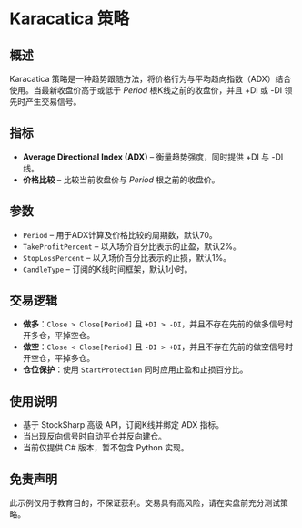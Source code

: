 # Karacatica 策略

## 概述
Karacatica 策略是一种趋势跟随方法，将价格行为与平均趋向指数（ADX）结合使用。当最新收盘价高于或低于 *Period* 根K线之前的收盘价，并且 +DI 或 -DI 领先时产生交易信号。

## 指标
- **Average Directional Index (ADX)** – 衡量趋势强度，同时提供 +DI 与 -DI 线。
- **价格比较** – 比较当前收盘价与 *Period* 根之前的收盘价。

## 参数
- `Period` – 用于ADX计算及价格比较的周期数，默认70。
- `TakeProfitPercent` – 以入场价百分比表示的止盈，默认2%。
- `StopLossPercent` – 以入场价百分比表示的止损，默认1%。
- `CandleType` – 订阅的K线时间框架，默认1小时。

## 交易逻辑
- **做多**：`Close > Close[Period]` 且 `+DI > -DI`，并且不存在先前的做多信号时开多仓，平掉空仓。
- **做空**：`Close < Close[Period]` 且 `-DI > +DI`，并且不存在先前的做空信号时开空仓，平掉多仓。
- **仓位保护**：使用 `StartProtection` 同时应用止盈和止损百分比。

## 使用说明
- 基于 StockSharp 高级 API，订阅K线并绑定 ADX 指标。
- 当出现反向信号时自动平仓并反向建仓。
- 当前仅提供 C# 版本，暂不包含 Python 实现。

## 免责声明
此示例仅用于教育目的，不保证获利。交易具有高风险，请在实盘前充分测试策略。
